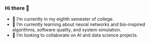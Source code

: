 ### Hi there 👋



- 🔭 I’m currently in my eighth semester of college.
- 🌱 I’m currently learning about neural networks and bio-inspired algorithms, software quality, and system simulation.
- 👯 I’m looking to collaborate on AI and data science projects.
